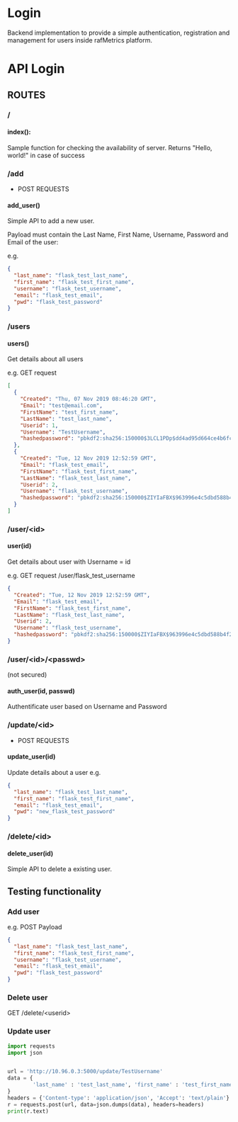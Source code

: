 # Login

Backend implementation to provide a simple authentication, registration and management for users inside rafMetrics platform.

# API Login

## ROUTES

### /

#### index():

Sample function for checking the availability of server. Returns "Hello, world!" in case of success

### /add

- POST REQUESTS

#### add_user()

Simple API to add a new user.

Payload must contain the Last Name, First Name, Username, Password and Email of the user:

e.g.

```json
{
  "last_name": "flask_test_last_name",
  "first_name": "flask_test_first_name",
  "username": "flask_test_username",
  "email": "flask_test_email",
  "pwd": "flask_test_password"
}
```

### /users

#### users()

Get details about all users

e.g. GET request

```json
[
  {
    "Created": "Thu, 07 Nov 2019 08:46:20 GMT",
    "Email": "test@email.com",
    "FirstName": "test_first_name",
    "LastName": "test_last_name",
    "Userid": 1,
    "Username": "TestUsername",
    "hashedpassword": "pbkdf2:sha256:150000$3LCL1PDp$dd4ad95d664ce4b6fc0b7c9fe5870e793c3d364160c83fbd67fb1589fc5ab486"
  },
  {
    "Created": "Tue, 12 Nov 2019 12:52:59 GMT",
    "Email": "flask_test_email",
    "FirstName": "flask_test_first_name",
    "LastName": "flask_test_last_name",
    "Userid": 2,
    "Username": "flask_test_username",
    "hashedpassword": "pbkdf2:sha256:150000$ZIYIaFBX$963996e4c5dbd588b4f24f7a08d4bf801fc0c495e22c779ae333a2901e3b1bd3"
  }
]
```

### /user/\<id>

#### user(id)

Get details about user with Username = id

e.g. GET request /user/flask_test_username

```json
{
  "Created": "Tue, 12 Nov 2019 12:52:59 GMT",
  "Email": "flask_test_email",
  "FirstName": "flask_test_first_name",
  "LastName": "flask_test_last_name",
  "Userid": 2,
  "Username": "flask_test_username",
  "hashedpassword": "pbkdf2:sha256:150000$ZIYIaFBX$963996e4c5dbd588b4f24f7a08d4bf801fc0c495e22c779ae333a2901e3b1bd3"
}
```

### /user/\<id>/\<passwd>

(not secured)

#### auth_user(id, passwd)

Authentificate user based on Username and Password

### /update/\<id>

- POST REQUESTS

#### update_user(id)

Update details about a user
e.g.

```json
{
  "last_name": "flask_test_last_name",
  "first_name": "flask_test_first_name",
  "email": "flask_test_email",
  "pwd": "new_flask_test_password"
}
```

### /delete/\<id>

#### delete_user(id)

Simple API to delete a existing user.

## Testing functionality

### Add user

e.g. POST Payload

```json
{
  "last_name": "flask_test_last_name",
  "first_name": "flask_test_first_name",
  "username": "flask_test_username",
  "email": "flask_test_email",
  "pwd": "flask_test_password"
}
```

### Delete user

GET /delete/\<userid\>

### Update user

```python
import requests
import json


url = 'http://10.96.0.3:5000/update/TestUsername'
data = {
        'last_name' : 'test_last_name', 'first_name' : 'test_first_name', 'email' : 'test@email.com', 'pwd' : 'TestUsername'
}
headers = {'Content-type': 'application/json', 'Accept': 'text/plain'}
r = requests.post(url, data=json.dumps(data), headers=headers)
print(r.text)
```
